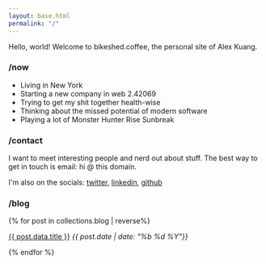```yaml
---
layout: base.html
permalink: "/"
---
```


Hello, world! Welcome to bikeshed.coffee, the personal site of Alex Kuang.

### /now

- Living in New York
- Starting a new company in web 2.42069
- Trying to get my shit together health-wise
- Thinking about the missed potential of modern software
- Playing a lot of Monster Hunter Rise Sunbreak

### /contact

I want to meet interesting people and nerd out about stuff.  The best way to get in touch is email: hi @ this domain.

I'm also on the socials: [twitter](https://twitter.com/waffledotexe), [linkedin](https://www.linkedin.com/in/khxela/),
[github](https://github.com/alexkuang)

### /blog

{% for post in collections.blog | reverse%}
<p>
    <a href="{{ post.url }}">{{ post.data.title }}</a> <i><span style="font-size: .875rem">{{ post.date | date: "%b %d %Y"}}</span></i>
</p>
{% endfor %}
